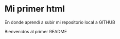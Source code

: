 <h1>Mi primer html </h1>

En donde aprendì a subir mi repositorio local a GITHUB

Bienvenidos al primer README 

